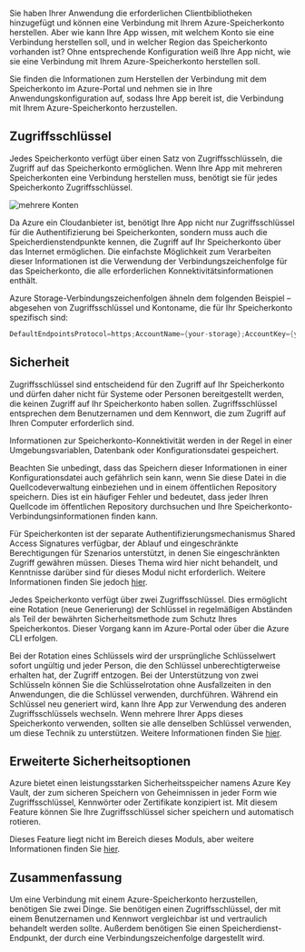 Sie haben Ihrer Anwendung die erforderlichen Clientbibliotheken hinzugefügt und können eine Verbindung mit Ihrem Azure-Speicherkonto herstellen. Aber wie kann Ihre App wissen, mit welchem Konto sie eine Verbindung herstellen soll, und in welcher Region das Speicherkonto vorhanden ist? Ohne entsprechende Konfiguration weiß Ihre App nicht, wie sie eine Verbindung mit Ihrem Azure-Speicherkonto herstellen soll. 

Sie finden die Informationen zum Herstellen der Verbindung mit dem Speicherkonto im Azure-Portal und nehmen sie in Ihre Anwendungskonfiguration auf, sodass Ihre App bereit ist, die Verbindung mit Ihrem Azure-Speicherkonto herzustellen.

## <a name="access-keys"></a>Zugriffsschlüssel

Jedes Speicherkonto verfügt über einen Satz von Zugriffsschlüsseln, die Zugriff auf das Speicherkonto ermöglichen. Wenn Ihre App mit mehreren Speicherkonten eine Verbindung herstellen muss, benötigt sie für jedes Speicherkonto Zugriffsschlüssel.

![mehrere Konten](..\media-draft\6-multiple-accounts.png)

Da Azure ein Cloudanbieter ist, benötigt Ihre App nicht nur Zugriffsschlüssel für die Authentifizierung bei Speicherkonten, sondern muss auch die Speicherdienstendpunkte kennen, die Zugriff auf Ihr Speicherkonto über das Internet ermöglichen. Die einfachste Möglichkeit zum Verarbeiten dieser Informationen ist die Verwendung der Verbindungszeichenfolge für das Speicherkonto, die alle erforderlichen Konnektivitätsinformationen enthält.

Azure Storage-Verbindungszeichenfolgen ähneln dem folgenden Beispiel – abgesehen von Zugriffsschlüssel und Kontoname, die für Ihr Speicherkonto spezifisch sind:

```csharp
DefaultEndpointsProtocol=https;AccountName={your-storage};AccountKey={your-access-key};EndpointSuffix=core.windows.net
```

## <a name="security"></a>Sicherheit

Zugriffsschlüssel sind entscheidend für den Zugriff auf Ihr Speicherkonto und dürfen daher nicht für Systeme oder Personen bereitgestellt werden, die keinen Zugriff auf Ihr Speicherkonto haben sollen. Zugriffsschlüssel entsprechen dem Benutzernamen und dem Kennwort, die zum Zugriff auf Ihren Computer erforderlich sind.

Informationen zur Speicherkonto-Konnektivität werden in der Regel in einer Umgebungsvariablen, Datenbank oder Konfigurationsdatei gespeichert.

Beachten Sie unbedingt, dass das Speichern dieser Informationen in einer Konfigurationsdatei auch gefährlich sein kann, wenn Sie diese Datei in die Quellcodeverwaltung einbeziehen und in einem öffentlichen Repository speichern. Dies ist ein häufiger Fehler und bedeutet, dass jeder Ihren Quellcode im öffentlichen Repository durchsuchen und Ihre Speicherkonto-Verbindungsinformationen finden kann.

Für Speicherkonten ist der separate Authentifizierungsmechanismus Shared Access Signatures verfügbar, der Ablauf und eingeschränkte Berechtigungen für Szenarios unterstützt, in denen Sie eingeschränkten Zugriff gewähren müssen. Dieses Thema wird hier nicht behandelt, und Kenntnisse darüber sind für dieses Modul nicht erforderlich. Weitere Informationen finden Sie jedoch [hier](https://docs.microsoft.com/azure/storage/common/storage-dotnet-shared-access-signature-part-1).

Jedes Speicherkonto verfügt über zwei Zugriffsschlüssel. Dies ermöglicht eine Rotation (neue Generierung) der Schlüssel in regelmäßigen Abständen als Teil der bewährten Sicherheitsmethode zum Schutz Ihres Speicherkontos. Dieser Vorgang kann im Azure-Portal oder über die Azure CLI erfolgen.

Bei der Rotation eines Schlüssels wird der ursprüngliche Schlüsselwert sofort ungültig und jeder Person, die den Schlüssel unberechtigterweise erhalten hat, der Zugriff entzogen. Bei der Unterstützung von zwei Schlüsseln können Sie die Schlüsselrotation ohne Ausfallzeiten in den Anwendungen, die die Schlüssel verwenden, durchführen. Während ein Schlüssel neu generiert wird, kann Ihre App zur Verwendung des anderen Zugriffsschlüssels wechseln. Wenn mehrere Ihrer Apps dieses Speicherkonto verwenden, sollten sie alle denselben Schlüssel verwenden, um diese Technik zu unterstützen. Weitere Informationen finden Sie [hier](https://docs.microsoft.com/azure/storage/common/storage-create-storage-account#manage-your-storage-access-keys).

## <a name="advanced-security-options"></a>Erweiterte Sicherheitsoptionen

Azure bietet einen leistungsstarken Sicherheitsspeicher namens Azure Key Vault, der zum sicheren Speichern von Geheimnissen in jeder Form wie Zugriffsschlüssel, Kennwörter oder Zertifikate konzipiert ist. Mit diesem Feature können Sie Ihre Zugriffsschlüssel sicher speichern und automatisch rotieren.

Dieses Feature liegt nicht im Bereich dieses Moduls, aber weitere Informationen finden Sie [hier](https://docs.microsoft.com/azure/key-vault/key-vault-ovw-storage-keys).

## <a name="summary"></a>Zusammenfassung

Um eine Verbindung mit einem Azure-Speicherkonto herzustellen, benötigen Sie zwei Dinge. Sie benötigen einen Zugriffsschlüssel, der mit einem Benutzernamen und Kennwort vergleichbar ist und vertraulich behandelt werden sollte. Außerdem benötigen Sie einen Speicherdienst-Endpunkt, der durch eine Verbindungszeichenfolge dargestellt wird.

